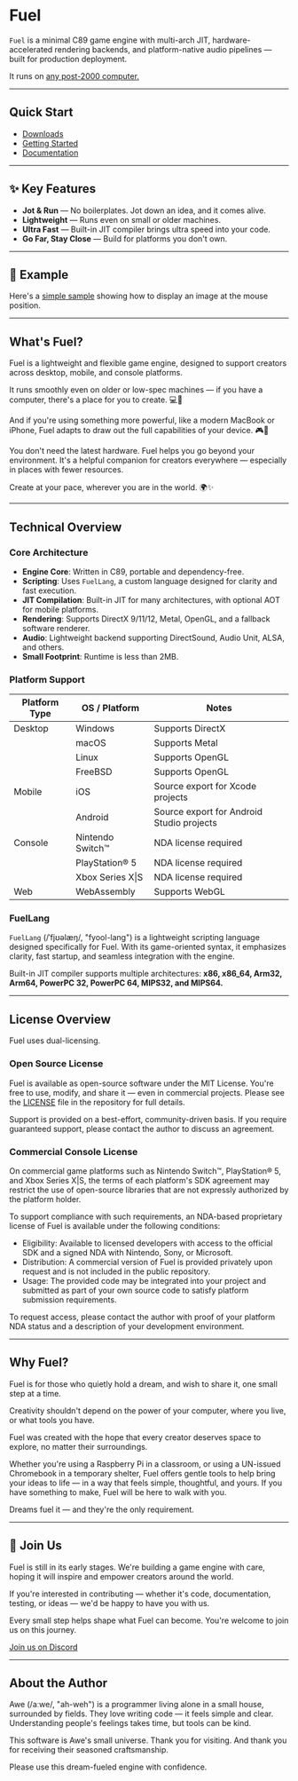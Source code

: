 Fuel
====

`Fuel` is a minimal C89 game engine with multi-arch JIT,
hardware-accelerated rendering backends, and platform-native audio
pipelines — built for production deployment.

It runs on [any post-2000 computer.](docs/porting.md)

---

## Quick Start

* [Downloads](https://github.com/awemorris/fuel/releases)
* [Getting Started](docs/gettingstarted.md)
* [Documentation](docs/index.md)

---

## ✨ Key Features

* **Jot & Run** — No boilerplates. Jot down an idea, and it comes alive.
* **Lightweight** — Runs even on small or older machines.
* **Ultra Fast** — Built-in JIT compiler brings ultra speed into your code.
* **Go Far, Stay Close** — Build for platforms you don't own.

---

## 🧪 Example

Here's a [simple sample](sample/main.fuel) showing how to display an
image at the mouse position.

---

## What's Fuel?

Fuel is a lightweight and flexible game engine, designed to support
creators across desktop, mobile, and console platforms.

It runs smoothly even on older or low-spec machines — if you have a
computer, there's a place for you to create. 💻🌱

And if you're using something more powerful, like a modern MacBook or
iPhone, Fuel adapts to draw out the full capabilities of your
device. 🎮📱

You don't need the latest hardware. Fuel helps you go beyond your
environment. It's a helpful companion for creators everywhere —
especially in places with fewer resources.

Create at your pace, wherever you are in the world. 🌍✨

---

## Technical Overview

### Core Architecture

* **Engine Core**: Written in C89, portable and dependency-free.
* **Scripting**: Uses `FuelLang`, a custom language designed for clarity and fast execution.
* **JIT Compilation**: Built-in JIT for many architectures, with optional AOT for mobile platforms.
* **Rendering**: Supports DirectX 9/11/12, Metal, OpenGL, and a fallback software renderer.
* **Audio**: Lightweight backend supporting DirectSound, Audio Unit, ALSA, and others.
* **Small Footprint**: Runtime is less than 2MB.

### Platform Support

|Platform Type  |OS / Platform       |Notes                                     |
|---------------|--------------------|------------------------------------------|
|Desktop        |Windows             |Supports DirectX                          |
|               |macOS               |Supports Metal                            |
|               |Linux               |Supports OpenGL                           |
|               |FreeBSD             |Supports OpenGL                           |
|Mobile         |iOS                 |Source export for Xcode projects          |
|               |Android             |Source export for Android Studio projects |
|Console        |Nintendo Switch™   |NDA license required                      |
|               |PlayStation® 5     |NDA license required                      |
|               |Xbox Series X\|S    |NDA license required                      |
|Web            |WebAssembly         |Supports WebGL                            |

### FuelLang

`FuelLang` (/ˈfjʊəlæŋ/, "fyool-lang") is a lightweight scripting
language designed specifically for Fuel. With its game-oriented
syntax, it emphasizes clarity, fast startup, and seamless integration
with the engine.

Built-in JIT compiler supports multiple architectures:
**x86, x86_64, Arm32, Arm64, PowerPC 32, PowerPC 64, MIPS32, and MIPS64.**

---

## License Overview

Fuel uses dual-licensing.

### Open Source License

Fuel is available as open-source software under the MIT License.
You're free to use, modify, and share it — even in commercial projects.
Please see the [LICENSE](LICENSE) file in the repository for full details.

Support is provided on a best-effort, community-driven basis.
If you require guaranteed support, please contact the author to discuss an agreement.

### Commercial Console License

On commercial game platforms such as Nintendo Switch™, PlayStation® 5,
and Xbox Series X|S, the terms of each platform's SDK agreement may
restrict the use of open-source libraries that are not expressly
authorized by the platform holder.

To support compliance with such requirements, an NDA-based proprietary
license of Fuel is available under the following conditions:

* Eligibility: Available to licensed developers with access to the official SDK and a signed NDA with Nintendo, Sony, or Microsoft.
* Distribution: A commercial version of Fuel is provided privately upon request and is not included in the public repository.
* Usage: The provided code may be integrated into your project and submitted as part of your own source code to satisfy platform submission requirements.

To request access, please contact the author with proof of your platform NDA status and a description of your development environment.

---

## Why Fuel?

Fuel is for those who quietly hold a dream, and wish to share it, one
small step at a time.

Creativity shouldn't depend on the power of your computer, where you
live, or what tools you have.

Fuel was created with the hope that every creator deserves space to
explore, no matter their surroundings.

Whether you're using a Raspberry Pi in a classroom, or using a
UN-issued Chromebook in a temporary shelter, Fuel offers gentle tools
to help bring your ideas to life — in a way that feels simple,
thoughtful, and yours. If you have something to make, Fuel will be
here to walk with you.

Dreams fuel it — and they're the only requirement.

---

## 🤝 Join Us

Fuel is still in its early stages. We're building a game engine with
care, hoping it will inspire and empower creators around the world.

If you're interested in contributing — whether it's code,
documentation, testing, or ideas — we'd be happy to have you with us.

Every small step helps shape what Fuel can become. You're welcome to
join us on this journey.

[Join us on Discord](https://discord.gg/ybHWSqDVEX)

---

## About the Author

Awe (/aːwe/, "ah-weh") is a programmer living alone in a small house,
surrounded by fields. They love writing code — it feels simple and
clear.  Understanding people's feelings takes time, but tools can be
kind.

This software is Awe's small universe. Thank you for visiting. And
thank you for receiving their seasoned craftsmanship.

Please use this dream-fueled engine with confidence.
